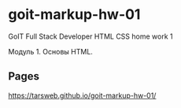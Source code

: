 # goit-markup-hw-01
GoIT Full Stack Developer HTML CSS home work 1

Модуль 1. Основы HTML.

## Pages
https://tarsweb.github.io/goit-markup-hw-01/
